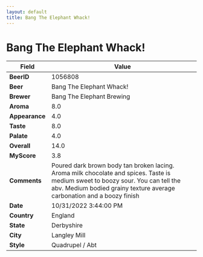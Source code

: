 ```yaml
---
layout: default
title: Bang The Elephant Whack!
---
```


# Bang The Elephant Whack!

| Field         | Value     |
|---------------|-----------|
| **BeerID** | 1056808 |
| **Beer** | Bang The Elephant Whack! |
| **Brewer** | Bang The Elephant Brewing |
| **Aroma** | 8.0 |
| **Appearance** | 4.0 |
| **Taste** | 8.0 |
| **Palate** | 4.0 |
| **Overall** | 14.0 |
| **MyScore** | 3.8 |
| **Comments** | Poured dark brown body tan broken lacing. Aroma milk chocolate and spices. Taste is medium sweet to boozy sour. You can tell the abv. Medium bodied grainy texture average carbonation and a boozy finish  |
| **Date** | 10/31/2022 3:44:00 PM |
| **Country** | England |
| **State** | Derbyshire |
| **City** | Langley Mill |
| **Style** | Quadrupel / Abt |
